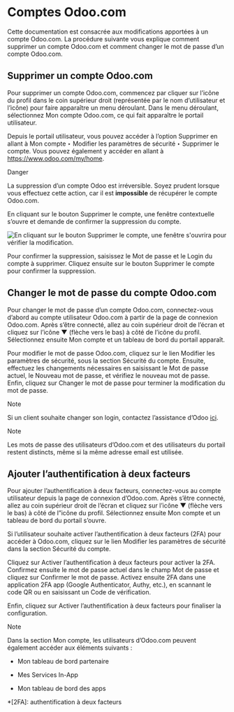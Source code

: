 # Comptes Odoo.com

Cette documentation est consacrée aux modifications apportées à un compte
Odoo.com. La procédure suivante vous explique comment supprimer un compte
Odoo.com et comment changer le mot de passe d’un compte Odoo.com.

## Supprimer un compte Odoo.com

Pour supprimer un compte Odoo.com, commencez par cliquer sur l’icône du profil
dans le coin supérieur droit (représentée par le nom d’utilisateur et l’icône)
pour faire apparaître un menu déroulant. Dans le menu déroulant, sélectionnez
Mon compte Odoo.com, ce qui fait apparaître le portail utilisateur.

Depuis le portail utilisateur, vous pouvez accéder à l’option Supprimer en
allant à Mon compte ‣ Modifier les paramètres de sécurité ‣ Supprimer le
compte. Vous pouvez également y accéder en allant à
<https://www.odoo.com/my/home>.

Danger

La suppression d’un compte Odoo est irréversible. Soyez prudent lorsque vous
effectuez cette action, car il est **impossible** de récupérer le compte
Odoo.com.

En cliquant sur le bouton Supprimer le compte, une fenêtre contextuelle
s’ouvre et demande de confirmer la suppression du compte.

![En cliquant sur le bouton Supprimer le compte, une fenêtre s'ouvrira pour
vérifier la modification.](../_images/delete-account.png)

Pour confirmer la suppression, saisissez le Mot de passe et le Login du compte
à supprimer. Cliquez ensuite sur le bouton Supprimer le compte pour confirmer
la suppression.

## Changer le mot de passe du compte Odoo.com

Pour changer le mot de passe d’un compte Odoo.com, connectez-vous d’abord au
compte utilisateur Odoo.com à partir de la page de connexion Odoo.com. Après
s’être connecté, allez au coin supérieur droit de l’écran et cliquez sur
l’icône ▼ (flèche vers le bas) à côté de l’icône du profil. Sélectionnez
ensuite Mon compte et un tableau de bord du portail apparaît.

Pour modifier le mot de passe Odoo.com, cliquez sur le lien Modifier les
paramètres de sécurité, sous la section Sécurité du compte. Ensuite, effectuez
les changements nécessaires en saisissant le Mot de passe actuel, le Nouveau
mot de passe, et vérifiez le nouveau mot de passe. Enfin, cliquez sur Changer
le mot de passe pour terminer la modification du mot de passe.

Note

Si un client souhaite changer son login, contactez l’assistance d’Odoo
[ici](https://www.odoo.com/help).

Note

Les mots de passe des utilisateurs d’Odoo.com et des utilisateurs du portail
restent distincts, même si la même adresse email est utilisée.

## Ajouter l’authentification à deux facteurs

Pour ajouter l’authentification à deux facteurs, connectez-vous au compte
utilisateur depuis la page de connexion d’Odoo.com. Après s’être connecté,
allez au coin supérieur droit de l’écran et cliquez sur l’icône ▼ (flèche vers
le bas) à côté de l”icône du profil. Sélectionnez ensuite Mon compte et un
tableau de bord du portail s’ouvre.

Si l’utilisateur souhaite activer l’authentification à deux facteurs (2FA)
pour accéder à Odoo.com, cliquez sur le lien Modifier les paramètres de
sécurité dans la section Sécurité du compte.

Cliquez sur Activer l’authentification à deux facteurs pour activer la 2FA.
Confirmez ensuite le mot de passe actuel dans le champ Mot de passe et cliquez
sur Confirmer le mot de passe. Activez ensuite 2FA dans une application 2FA
app (Google Authenticator, Authy, etc.), en scannant le code QR ou en
saisissant un Code de vérification.

Enfin, cliquez sur Activer l’authentification à deux facteurs pour finaliser
la configuration.

Note

Dans la section Mon compte, les utilisateurs d’Odoo.com peuvent également
accéder aux éléments suivants :

  * Mon tableau de bord partenaire

  * Mes Services In-App

  * Mon tableau de bord des apps

  *[2FA]: authentification à deux facteurs

